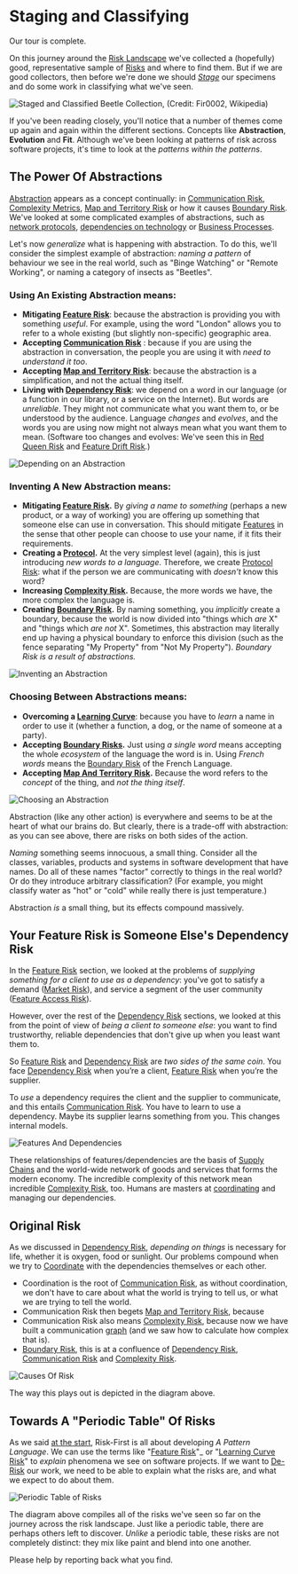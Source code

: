 # Staging and Classifying

Our tour is complete.  

On this journey around the [Risk Landscape](Risk-Landscape) we've collected a (hopefully) good, representative sample of [Risks](Glossary#Risk) and where to find them.  But if we are good collectors, then before we're done we should _[Stage](https://en.wikipedia.org/wiki/Entomological_equipment_for_mounting_and_storage)_ our specimens and do some work in classifying what we've seen.

![Staged and Classified Beetle Collection, (Credit: Fir0002, Wikipedia)](images/Beetle_collection.jpg)

If you've been reading closely, you'll notice that a number of themes come up again and again within the different sections.   Concepts like **Abstraction**, **Evolution** and **Fit**.  Although we've been looking at patterns of risk across software projects, it's time to look at the _patterns within the patterns_. 

## The Power Of Abstractions

[Abstraction](Glossary#abstraction) appears as a concept continually: in [Communication Risk](Communication-Risk), [Complexity Metrics](Complexity-Risk#kolmogorov-complexity), [Map and Territory Risk](Map-And-Territory-Risk) or how it causes [Boundary Risk](Boundary-Risk).  We've looked at some complicated examples of abstractions, such as [network protocols](Communication-Risk#protocols), [dependencies on technology](Software-Dependency-Risk#software-tools) or [Business Processes](Process-Risk#the-purpose-of-process).

Let's now _generalize_ what is happening with abstraction.  To do this, we'll consider the simplest example of abstraction:  _naming a pattern_ of behaviour we see in the real world, such as "Binge Watching" or "Remote Working", or naming a category of insects as "Beetles".

### Using An Existing Abstraction means:

 - **Mitigating [Feature Risk](Feature-Risk)**: because the abstraction is providing you with something _useful_.  For example, using the word "London" allows you to refer to a whole existing (but slightly non-specific) geographic area.
 - **Accepting [Communication Risk](Communication-Risk)** : because if you are using the abstraction in conversation, the people you are using it with _need to understand it too_.
 - **Accepting [Map and Territory Risk](Map-And-Territory-Risk)**: because the abstraction is a simplification, and not the actual thing itself.
 - **Living with [Dependency Risk](Dependency-Risk)**:  we depend on a word in our language (or a function in our library, or a service on the Internet).  But words are _unreliable_.  They might not communicate what you want them to, or be understood by the audience.  Language _changes_ and _evolves_, and the words you are using now might not always mean what you want them to mean.  (Software too changes and evolves:  We've seen this in [Red Queen Risk](Scarcity-Risk#red-queen-risk) and [Feature Drift Risk](Feature-Risk#feature-drift-risk).)
 
![Depending on an Abstraction](images/generated/staging-and-classifying/depending-abstraction.png)

### Inventing A New Abstraction means:  

- **Mitigating [Feature Risk](Feature-Risk).**  By _giving a name to something_ (perhaps a new product, or a way of working) you are offering up something that someone else can use in conversation.  This should mitigate [Features](Feature-Risk) in the sense that other people can choose to use your name, if it fits their requirements.  
- **Creating a [Protocol](Communication-Risk#protocols).**  At the very simplest level (again), this is just introducing _new words to a language_.   Therefore, we create [Protocol Risk](Communication-Risk#protocol-risk):  what if the person we are communicating with _doesn't_ know this word?  
- **Increasing [Complexity Risk](Complexity-Risk).** Because, the more words we have, the more complex the language is.
- **Creating [Boundary Risk](Boundary-Risk).**  By naming something, you _implicitly_ create a boundary, because the world is now divided into "things which _are_ X" and "things which _are not_ X".   Sometimes, this abstraction may literally end up having a physical boundary to enforce this division (such as the fence separating "My Property" from  "Not My Property"). _Boundary Risk is a result of abstractions._
    
![Inventing an Abstraction](images/generated/staging-and-classifying/inventing-abstraction.png)

### Choosing Between Abstractions means:

 - **Overcoming a [Learning Curve](Communication-Risk#learning-curve-risk)**: because you have to _learn_ a name in order to use it (whether a function, a dog, or the name of someone at a party).
 - **Accepting [Boundary Risks](Boundary-Risk).**  Just using _a single word_ means accepting the whole _ecosystem_ of the language the word is in.  Using _French words_ means the [Boundary Risk](Boundary-Risk) of the French Language. 
 - **Accepting [Map And Territory Risk](Map-And-Territory-Risk).** Because the word refers to the _concept_ of the thing, and _not the thing itself_.

![Choosing an Abstraction](images/generated/staging-and-classifying/choosing-abstraction.png)

Abstraction (like any other action) is everywhere and seems to be at the heart of what our brains do.  But clearly, there is a trade-off with abstraction: as you can see above, there are risks on both sides of the action.   

_Naming_ something seems innocuous, a small thing.  Consider all the classes, variables, products and systems in software development that have names.  Do all of these names "factor" correctly to things in the real world?  Or do they introduce arbitrary classification?  (For example, you might classify water as "hot" or "cold" while really there is just temperature.)   

Abstraction _is_ a small thing, but its effects compound massively.

## Your Feature Risk is Someone Else's Dependency Risk

In the [Feature Risk](Feature-Risk) section, we looked at the problems of _supplying something for a client to use as a dependency_:  you've got to satisfy a demand ([Market Risk](Feature-Risk#market-risk)), and service a segment of the user community ([Feature Access Risk](Feature-Risk#feature-access-risk)).    

However, over the rest of the [Dependency Risk](Dependency-Risk) sections, we looked at this from the point of view of _being a client to someone else_:  you want to find trustworthy, reliable dependencies that don't give up when you least want them to.

So [Feature Risk](Feature-Risk) and [Dependency Risk](Dependency-Risk) are _two sides of the same coin_.  You face [Dependency Risk](Dependency-Risk) when you’re a client, [Feature Risk](Feature-Risk) when you’re the supplier.   

To _use_ a dependency requires the client and the supplier to communicate, and this entails [Communication Risk](Communication-Risk).    You have to learn to use a dependency.  Maybe its supplier learns something from you.  This changes internal models.  

![Features And Dependencies](images/generated/staging-and-classifying/features-and-dependencies.png)

These relationships of features/dependencies are the basis of [Supply Chains](https://en.wikipedia.org/wiki/Supply_chain) and the world-wide network of goods and services that forms the modern economy.  The incredible complexity of this network mean incredible [Complexity Risk](Complexity-Risk), too.  Humans are masters at [coordinating](Coordination-Risk) and managing our dependencies.

## Original Risk

As we discussed in [Dependency Risk](Dependency-Risk), _depending on things_ is necessary for life, whether it is oxygen, food or sunlight.  Our problems compound when we try to [Coordinate](Coordination-Risk) with the dependencies themselves or each other.  

 - Coordination is the root of [Communication Risk](Communication-Risk), as without coordination, we don't have to care about what the world is trying to tell us, or what we are trying to tell the world.
 - Communication Risk then begets [Map and Territory Risk](Map-And-Territory-Risk), because 
 - Communication Risk also means [Complexity Risk](Complexity-Risk), because now we have built a communication [graph](Complexity-Risk#connectivity) (and we saw how to calculate how complex that is). 
 - [Boundary Risk](Boundary-Risk), this is at a confluence of [Dependency Risk](Dependency-Risk), [Communication Risk](Communication-Risk) and [Complexity Risk](Complexity-Risk).
 
![Causes Of Risk](images/generated/staging-and-classifying/origin-of-risk.png)

The way this plays out is depicted in the diagram above. 

## Towards A "Periodic Table" Of Risks

As we said [at the start](A-Pattern-Language), Risk-First is all about developing _A Pattern Language_.  We can use the terms like "[Feature Risk](Feature-Risk)"_ or "[Learning Curve Risk](Communication-Risk#learning-curve-risk)" to _explain_ phenomena we see on software projects.   If we want to [De-Risk](De-Risking) our work, we need to be able to explain what the risks are, and what we expect to do about them.

![Periodic Table of Risks](images/generated/staging-and-classifying/periodic-table-large.png)

The diagram above compiles all of the risks we've seen so far on the journey across the risk landscape.  Just like a periodic table, there are perhaps others left to discover.   _Unlike_ a periodic table, these risks are not completely distinct: they mix like paint and blend into one another.  

Please help by reporting back what you find.



